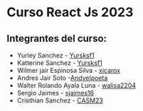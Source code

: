 # Curso React Js 2023 

## Integrantes del curso: 
- Yurley Sanchez -  [Yursksf1](https://github.com/Yursksf1)
- Katterine Sanchez - [Yursksf1](https://github.com/Yursksf1)
- Wilmer jair Espinosa Silva - [xicarox](https://github.com/xicarox)
- Andres Jair Soto -[Andyelpoeta](https://github.com/AndresJairSotoADSI)
- Walter Rolando Ayala Luna - [walisa2204](https://github.com/walisa2204)
- Sergio Jaimes - [sjaimes16](https://github.com/sjaimes16)
- Cristhian Sanchez - [CASM23](https://github.com/CASM23)
